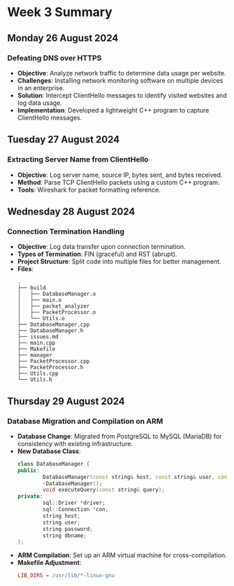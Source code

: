 
# Week 3 Summary

## Monday 26 August 2024

### Defeating DNS over HTTPS
- **Objective**: Analyze network traffic to determine data usage per website.
- **Challenges**: Installing network monitoring software on multiple devices in an enterprise.
- **Solution**: Intercept ClientHello messages to identify visited websites and log data usage.
- **Implementation**: Developed a lightweight C++ program to capture ClientHello messages.

## Tuesday 27 August 2024

### Extracting Server Name from ClientHello
- **Objective**: Log server name, source IP, bytes sent, and bytes received.
- **Method**: Parse TCP ClientHello packets using a custom C++ program.
- **Tools**: Wireshark for packet formatting reference.

## Wednesday 28 August 2024

### Connection Termination Handling
- **Objective**: Log data transfer upon connection termination.
- **Types of Termination**: FIN (graceful) and RST (abrupt).
- **Project Structure**: Split code into multiple files for better management.
- **Files**:
    ```
    .
    ├── build
    │   ├── DatabaseManager.o
    │   ├── main.o
    │   ├── packet_analyzer
    │   ├── PacketProcessor.o
    │   └── Utils.o
    ├── DatabaseManager.cpp
    ├── DatabaseManager.h
    ├── issues.md
    ├── main.cpp
    ├── Makefile
    ├── manager
    ├── PacketProcessor.cpp
    ├── PacketProcessor.h
    ├── Utils.cpp
    └── Utils.h
    ```

## Thursday 29 August 2024

### Database Migration and Compilation on ARM
- **Database Change**: Migrated from PostgreSQL to MySQL (MariaDB) for consistency with existing infrastructure.
- **New Database Class**:
    ```cpp
    class DatabaseManager {
    public:
            DatabaseManager(const string& host, const string& user, const string& password, const string& dbname);
            ~DatabaseManager();
            void executeQuery(const string& query);
    private:
            sql::Driver *driver;
            sql::Connection *con;
            string host;
            string user;
            string password;
            string dbname;
    };
    ```
- **ARM Compilation**: Set up an ARM virtual machine for cross-compilation.
- **Makefile Adjustment**:
    ```makefile
    LIB_DIRS = /usr/lib/*-linux-gnu
    ```

